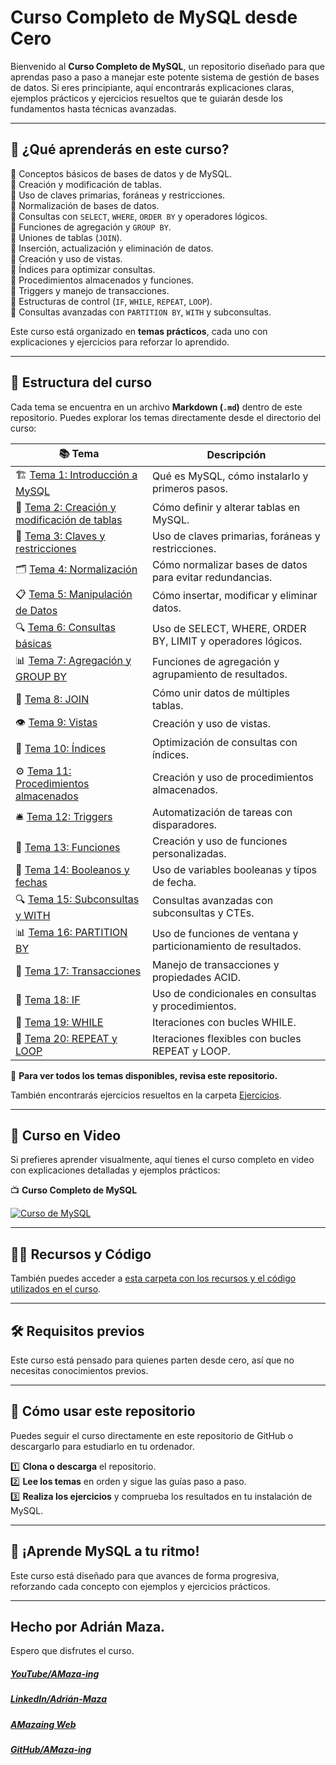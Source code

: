 # **Curso Completo de MySQL desde Cero**

Bienvenido al **Curso Completo de MySQL**, un repositorio diseñado para que aprendas paso a paso a manejar este potente sistema de gestión de bases de datos. Si eres principiante, aquí encontrarás explicaciones claras, ejemplos prácticos y ejercicios resueltos que te guiarán desde los fundamentos hasta técnicas avanzadas.

---

## 📌 **¿Qué aprenderás en este curso?**

🔹 Conceptos básicos de bases de datos y de MySQL.<br>
🔹 Creación y modificación de tablas.<br>
🔹 Uso de claves primarias, foráneas y restricciones.<br>
🔹 Normalización de bases de datos.<br>
🔹 Consultas con `SELECT`, `WHERE`, `ORDER BY` y operadores lógicos.<br>
🔹 Funciones de agregación y `GROUP BY`.<br>
🔹 Uniones de tablas (`JOIN`).<br>
🔹 Inserción, actualización y eliminación de datos.<br>
🔹 Creación y uso de vistas.<br>
🔹 Índices para optimizar consultas.<br>
🔹 Procedimientos almacenados y funciones.<br>
🔹 Triggers y manejo de transacciones.<br>
🔹 Estructuras de control (`IF`, `WHILE`, `REPEAT`, `LOOP`).<br>
🔹 Consultas avanzadas con `PARTITION BY`, `WITH` y subconsultas.<br>

Este curso está organizado en **temas prácticos**, cada uno con explicaciones y ejercicios para reforzar lo aprendido.

---

## 📂 **Estructura del curso**

Cada tema se encuentra en un archivo **Markdown (`.md`)** dentro de este repositorio. Puedes explorar los temas directamente desde el directorio del curso:

| 📚 Tema                                                                                | Descripción                                                   |
| -------------------------------------------------------------------------------------- | ------------------------------------------------------------- |
| 🏗️ [Tema 1: Introducción a MySQL](Temas/MySQL-01-Introduccion.md)                      | Qué es MySQL, cómo instalarlo y primeros pasos.               |
| 📑 [Tema 2: Creación y modificación de tablas](Temas/MySQL-02-Tablas.md)               | Cómo definir y alterar tablas en MySQL.                       |
| 🔑 [Tema 3: Claves y restricciones](Temas/MySQL-03-Claves.md)                          | Uso de claves primarias, foráneas y restricciones.            |
| 🗂️ [Tema 4: Normalización](Temas/MySQL-04-Normalizacion.md)                            | Cómo normalizar bases de datos para evitar redundancias.      |
| 📋 [Tema 5: Manipulación de Datos](Temas/MySQL-05-Datos.md)                            | Cómo insertar, modificar y eliminar datos.                    |
| 🔍 [Tema 6: Consultas básicas](Temas/MySQL-06-Select-Consultas-Basicas.md)             | Uso de SELECT, WHERE, ORDER BY, LIMIT y operadores lógicos.   |
| 📊 [Tema 7: Agregación y GROUP BY](Temas/MySQL-07-Agregacion.md)                       | Funciones de agregación y agrupamiento de resultados.         |
| 🔗 [Tema 8: JOIN](Temas/MySQL-08-Join.md)                                              | Cómo unir datos de múltiples tablas.                          |
| 👁️ [Tema 9: Vistas](Temas/MySQL-09-Vistas.md)                                          | Creación y uso de vistas.                                     |
| 📌 [Tema 10: Índices](Temas/MySQL-10-Indices.md)                                       | Optimización de consultas con índices.                        |
| ⚙️ [Tema 11: Procedimientos almacenados](Temas/MySQL-11-Procedimientos-Almacenados.md) | Creación y uso de procedimientos almacenados.                 |
| 🛎️ [Tema 12: Triggers](Temas/MySQL-12-Triggers.md)                                     | Automatización de tareas con disparadores.                    |
| 🧮 [Tema 13: Funciones](Temas/MySQL-13-Funciones.md)                                   | Creación y uso de funciones personalizadas.                   |
| 📅 [Tema 14: Booleanos y fechas](Temas/MySQL-14-Booleanos-y-Fechas.md)                 | Uso de variables booleanas y tipos de fecha.                  |
| 🔍 [Tema 15: Subconsultas y WITH](Temas/MySQL-15-Subconsultas.md)                      | Consultas avanzadas con subconsultas y CTEs.                  |
| 📊 [Tema 16: PARTITION BY](Temas/MySQL-16-Partition-By.md)                             | Uso de funciones de ventana y particionamiento de resultados. |
| 💾 [Tema 17: Transacciones](Temas/MySQL-17-Transacciones.md)                           | Manejo de transacciones y propiedades ACID.                   |
| 🔀 [Tema 18: IF](Temas/MySQL-18-IF.md)                                                 | Uso de condicionales en consultas y procedimientos.           |
| 🔄 [Tema 19: WHILE](Temas/MySQL-19-While.md)                                           | Iteraciones con bucles WHILE.                                 |
| 🔁 [Tema 20: REPEAT y LOOP](Temas/MySQL-20-Repeat-Loop.md)                             | Iteraciones flexibles con bucles REPEAT y LOOP.               |

📌 **Para ver todos los temas disponibles, revisa este repositorio.**

También encontrarás ejercicios resueltos en la carpeta [Ejercicios](Ejercicios).

---

## 🎥 **Curso en Video**

Si prefieres aprender visualmente, aquí tienes el curso completo en video con explicaciones detalladas y ejemplos prácticos:

📺 **Curso Completo de MySQL**

[![Curso de MySQL](https://img.youtube.com/vi/8LQUlshIdqw/0.jpg)](https://www.youtube.com/watch?v=8LQUlshIdqw&list=PLzA2VyZwsq__lL586xdEFPJtV-gmYhP4N)

---

## 🐱‍👤 **Recursos y Código**

También puedes acceder a [esta carpeta con los recursos y el código utilizados en el curso](Recursos).

---

## 🛠️ **Requisitos previos**

Este curso está pensado para quienes parten desde cero, así que no necesitas conocimientos previos.

---

## 📌 **Cómo usar este repositorio**

Puedes seguir el curso directamente en este repositorio de GitHub o descargarlo para estudiarlo en tu ordenador.

1️⃣ **Clona o descarga** el repositorio.<br>
2️⃣ **Lee los temas** en orden y sigue las guías paso a paso.<br>
3️⃣ **Realiza los ejercicios** y comprueba los resultados en tu instalación de MySQL.<br>

---

## 🚀 **¡Aprende MySQL a tu ritmo!**

Este curso está diseñado para que avances de forma progresiva, reforzando cada concepto con ejemplos y ejercicios prácticos.

---

## Hecho por Adrián Maza.

Espero que disfrutes el curso.

<div>
  <h5>
    <a href="https://www.youtube.com/@AMaza-Ing" target="_blank">
      YouTube/AMaza-ing
    </a>
  </h5>
  <h5>
    <a
      href="https://www.linkedin.com/in/adrian-maza-vazquez/"
      target="_blank"
    >
      LinkedIn/Adrián-Maza
    </a>
  </h5>
  <h5>
    <a href="https://www.amaza-ing.com/" target="_blank">
      AMazaing Web
    </a>
  </h5>
  <h5>
    <a href="https://github.com/Amaza-ing" target="_blank">
      GitHub/AMaza-ing
    </a>
  </h5>
</div>

